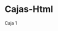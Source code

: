 # Cajas-Html
<!--Centro de tecnología agropecuraia
Analisis de desarrollo de software
Ficha 2470980 
Autor: Oscar Pinzon 
Fecha de creacióm 02 de marzo 2020
Fecha de actualización 02 mayo de 2020
-->
Caja 1

